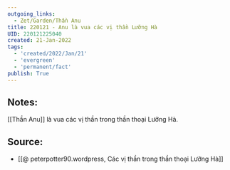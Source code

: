 ```yaml
---
outgoing_links:
  - Zet/Garden/Thần Anu
title: 220121 - Anu là vua các vị thần Lưỡng Hà
UID: 220121225040
created: 21-Jan-2022
tags:
  - 'created/2022/Jan/21'
  - 'evergreen'
  - 'permanent/fact'
publish: True
---
```

## Notes:
[[Thần Anu]] là vua các vị thần trong thần thoại Lưỡng Hà.

## Source:
- [[@ peterpotter90.wordpress, Các vị thần trong thần thoại Lưỡng Hà]]

